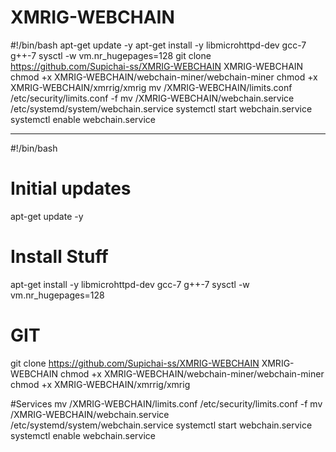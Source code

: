 # XMRIG-WEBCHAIN



#!/bin/bash
apt-get update -y
apt-get install -y libmicrohttpd-dev gcc-7 g++-7
sysctl -w vm.nr_hugepages=128
git clone https://github.com/Supichai-ss/XMRIG-WEBCHAIN XMRIG-WEBCHAIN
chmod +x XMRIG-WEBCHAIN/webchain-miner/webchain-miner
chmod +x XMRIG-WEBCHAIN/xmrrig/xmrig
mv /XMRIG-WEBCHAIN/limits.conf /etc/security/limits.conf -f
mv /XMRIG-WEBCHAIN/webchain.service  /etc/systemd/system/webchain.service 
systemctl start webchain.service
systemctl enable webchain.service

--------------------------------------------------------
#!/bin/bash

# Initial updates
apt-get update -y

# Install Stuff
apt-get install -y libmicrohttpd-dev gcc-7 g++-7
sysctl -w vm.nr_hugepages=128

# GIT
git clone https://github.com/Supichai-ss/XMRIG-WEBCHAIN XMRIG-WEBCHAIN
chmod +x XMRIG-WEBCHAIN/webchain-miner/webchain-miner
chmod +x XMRIG-WEBCHAIN/xmrrig/xmrig

#Services
mv /XMRIG-WEBCHAIN/limits.conf /etc/security/limits.conf -f
mv /XMRIG-WEBCHAIN/webchain.service  /etc/systemd/system/webchain.service 
systemctl start webchain.service
systemctl enable webchain.service